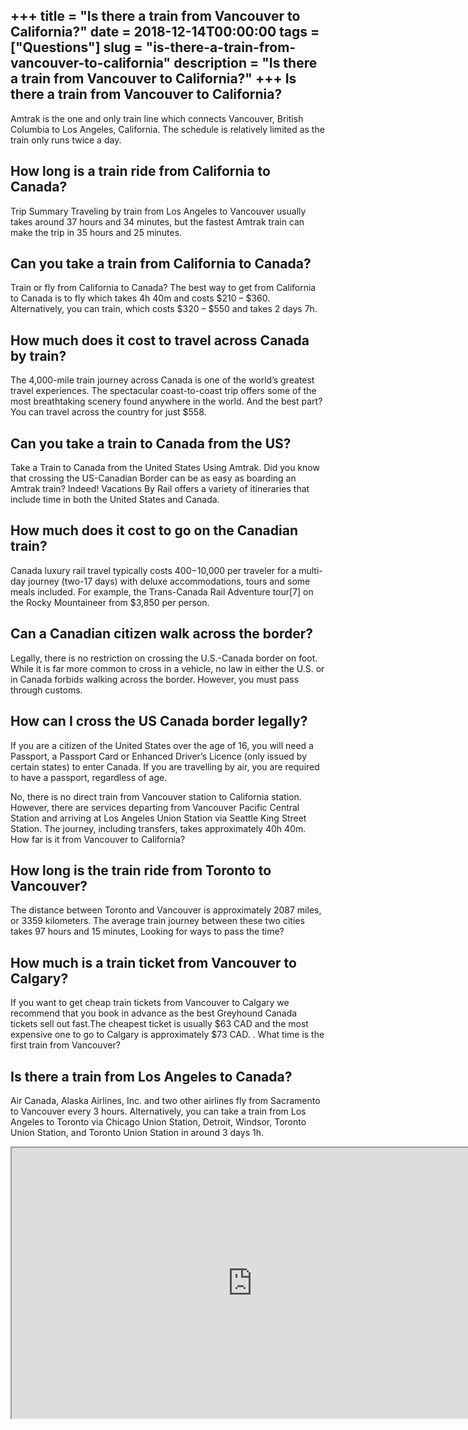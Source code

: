 +++
title = "Is there a train from Vancouver to California?"
date = 2018-12-14T00:00:00
tags = ["Questions"]
slug = "is-there-a-train-from-vancouver-to-california"
description = "Is there a train from Vancouver to California?"
+++
Is there a train from Vancouver to California?
----------------------------------------------

Amtrak is the one and only train line which connects Vancouver, British Columbia to Los Angeles, California. The schedule is relatively limited as the train only runs twice a day.

How long is a train ride from California to Canada?
---------------------------------------------------

Trip Summary Traveling by train from Los Angeles to Vancouver usually takes around 37 hours and 34 minutes, but the fastest Amtrak train can make the trip in 35 hours and 25 minutes.

Can you take a train from California to Canada?
-----------------------------------------------

Train or fly from California to Canada? The best way to get from California to Canada is to fly which takes 4h 40m and costs $210 – $360. Alternatively, you can train, which costs $320 – $550 and takes 2 days 7h.

How much does it cost to travel across Canada by train?
-------------------------------------------------------

The 4,000-mile train journey across Canada is one of the world’s greatest travel experiences. The spectacular coast-to-coast trip offers some of the most breathtaking scenery found anywhere in the world. And the best part? You can travel across the country for just $558.

Can you take a train to Canada from the US?
-------------------------------------------

Take a Train to Canada from the United States Using Amtrak. Did you know that crossing the US-Canadian Border can be as easy as boarding an Amtrak train? Indeed! Vacations By Rail offers a variety of itineraries that include time in both the United States and Canada.

How much does it cost to go on the Canadian train?
--------------------------------------------------

Canada luxury rail travel typically costs $400-$10,000 per traveler for a multi-day journey (two-17 days) with deluxe accommodations, tours and some meals included. For example, the Trans-Canada Rail Adventure tour\[7\] on the Rocky Mountaineer from $3,850 per person.

Can a Canadian citizen walk across the border?
----------------------------------------------

Legally, there is no restriction on crossing the U.S.-Canada border on foot. While it is far more common to cross in a vehicle, no law in either the U.S. or in Canada forbids walking across the border. However, you must pass through customs.

How can I cross the US Canada border legally?
---------------------------------------------

If you are a citizen of the United States over the age of 16, you will need a Passport, a Passport Card or Enhanced Driver’s Licence (only issued by certain states) to enter Canada. If you are travelling by air, you are required to have a passport, regardless of age.

No, there is no direct train from Vancouver station to California station. However, there are services departing from Vancouver Pacific Central Station and arriving at Los Angeles Union Station via Seattle King Street Station. The journey, including transfers, takes approximately 40h 40m. How far is it from Vancouver to California?

How long is the train ride from Toronto to Vancouver?
-----------------------------------------------------

The distance between Toronto and Vancouver is approximately 2087 miles, or 3359 kilometers. The average train journey between these two cities takes 97 hours and 15 minutes, Looking for ways to pass the time?

How much is a train ticket from Vancouver to Calgary?
-----------------------------------------------------

If you want to get cheap train tickets from Vancouver to Calgary we recommend that you book in advance as the best Greyhound Canada tickets sell out fast.The cheapest ticket is usually $63 CAD and the most expensive one to go to Calgary is approximately $73 CAD. . What time is the first train from Vancouver?

Is there a train from Los Angeles to Canada?
--------------------------------------------

Air Canada, Alaska Airlines, Inc. and two other airlines fly from Sacramento to Vancouver every 3 hours. Alternatively, you can take a train from Los Angeles to Toronto via Chicago Union Station, Detroit, Windsor, Toronto Union Station, and Toronto Union Station in around 3 days 1h.

<iframe allow="accelerometer; autoplay; clipboard-write; encrypted-media; gyroscope; picture-in-picture" allowfullscreen="" class="__youtube_prefs__  epyt-is-override  no-lazyload" data-no-lazy="1" data-origheight="433" data-origwidth="770" data-skipgform_ajax_framebjll="" height="433" id="_ytid_24279" loading="lazy" src="https://www.youtube.com/embed/qIxx6R9iSjg?enablejsapi=1&autoplay=0&cc_load_policy=0&cc_lang_pref=&iv_load_policy=1&loop=0&modestbranding=0&rel=1&fs=1&playsinline=0&autohide=2&theme=dark&color=red&controls=1&" title="YouTube player" width="770"></iframe>